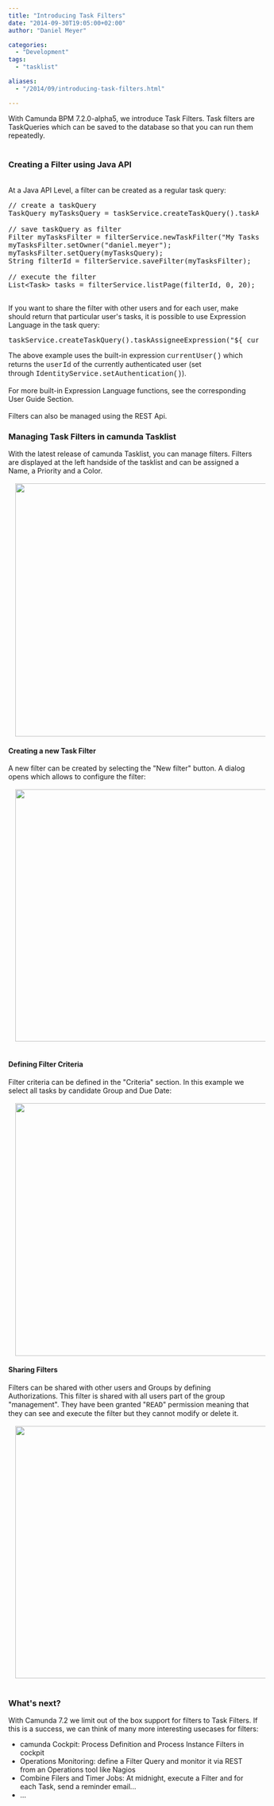 ```yaml
---
title: "Introducing Task Filters"
date: "2014-09-30T19:05:00+02:00"
author: "Daniel Meyer"

categories:
  - "Development"
tags: 
  - "tasklist"

aliases:
  - "/2014/09/introducing-task-filters.html"

---
```


With Camunda BPM 7.2.0-alpha5, we introduce Task Filters. Task filters are TaskQueries which can be saved to the database so that you can run them repeatedly.<br />
<br />
<a name='more'></a><h3>
Creating a Filter using Java API</h3>
<br />
At a Java API Level, a filter can be created as a regular task query:
<br />
<pre class="prettyprint">// create a taskQuery
TaskQuery myTasksQuery = taskService.createTaskQuery().taskAssignee("daniel.meyer").active();

// save taskQuery as filter
Filter myTasksFilter = filterService.newTaskFilter("My Tasks");
myTasksFilter.setOwner("daniel.meyer");
myTasksFilter.setQuery(myTasksQuery);
String filterId = filterService.saveFilter(myTasksFilter);
 
// execute the filter
List&lt;Task&gt; tasks = filterService.listPage(filterId, 0, 20);

</pre>
If you want to share the filter with other users and for each user, make should return that particular user's tasks, it is possible to use Expression Language in the task query:
<br />
<pre class="prettyprint">taskService.createTaskQuery().taskAssigneeExpression("${ currentUser() }").active();
</pre>
The above example uses the built-in expression <span style="font-family: Courier New, Courier, monospace;">currentUser()</span><span style="font-family: inherit;"> which returns the </span><span style="font-family: Courier New, Courier, monospace;">userId</span><span style="font-family: inherit;"> of the currently authenticated user (set through&nbsp;</span><span style="font-family: Courier New, Courier, monospace;">IdentityService.setAuthentication()</span><span style="font-family: inherit;">).</span><br />
<span style="font-family: inherit;"><br /></span>
For more built-in Expression Language functions, see the corresponding User Guide Section.<br />
<br />
Filters can also be managed using the REST Api.<br />
<h3>
Managing Task Filters in camunda Tasklist</h3>
With the latest release of camunda Tasklist, you can manage filters. Filters are displayed at the left handside of the tasklist and can be assigned a Name, a Priority and a Color.<br />
<div class="separator" style="clear: both; text-align: center;">
</div>
<br />
<div class="separator" style="clear: both; text-align: center;">
<a href="http://3.bp.blogspot.com/-MEDVVJr3APE/VCqml6wz5UI/AAAAAAAAAeQ/S62MfmyaDJk/s1600/overview.png" imageanchor="1" style="margin-left: 1em; margin-right: 1em;"><img border="0" src="http://3.bp.blogspot.com/-MEDVVJr3APE/VCqml6wz5UI/AAAAAAAAAeQ/S62MfmyaDJk/s1600/overview.png" height="509" width="640" /></a></div>
<h4>
Creating a new Task Filter</h4>
<div>
A new filter can be created by selecting the "New filter" button. A dialog opens which allows to configure the filter:</div>
<div>
<br /></div>
<div class="separator" style="clear: both; text-align: center;">
<a href="http://3.bp.blogspot.com/-3bau-VStdSE/VCqmlElPjsI/AAAAAAAAAeI/EzPhmKae8Zw/s1600/create-filter-oveview.png" imageanchor="1" style="margin-left: 1em; margin-right: 1em;"><img border="0" src="http://3.bp.blogspot.com/-3bau-VStdSE/VCqmlElPjsI/AAAAAAAAAeI/EzPhmKae8Zw/s1600/create-filter-oveview.png" height="507" width="640" /></a></div>
<div>
<br /></div>
<h4>
Defining Filter Criteria</h4>
<div>
Filter criteria can be defined in the "Criteria" section. In this example we select all tasks by candidate Group and Due Date:</div>
<div>
<br /></div>
<div class="separator" style="clear: both; text-align: center;">
<a href="http://2.bp.blogspot.com/-dwnbGV4KDQ4/VCqmlBVJF0I/AAAAAAAAAeg/0JLXLjg176M/s1600/create-filter-criteria.png" imageanchor="1" style="margin-left: 1em; margin-right: 1em;"><img border="0" src="http://2.bp.blogspot.com/-dwnbGV4KDQ4/VCqmlBVJF0I/AAAAAAAAAeg/0JLXLjg176M/s1600/create-filter-criteria.png" height="508" width="640" /></a></div>
<h4>
Sharing Filters</h4>
<div>
Filters can be shared with other users and Groups by defining Authorizations. This filter is shared with all users part of the group "management". They have been granted "<span style="font-family: Courier New, Courier, monospace;">READ</span>" permission meaning that they can see and execute the filter but they cannot modify or delete it.</div>
<div>
<br /></div>
<div class="separator" style="clear: both; text-align: center;">
<a href="http://3.bp.blogspot.com/-iXrRP11vmkQ/VCqmlBKYhgI/AAAAAAAAAeM/08PA3rhB45I/s1600/create-filter-sharing.png" imageanchor="1" style="margin-left: 1em; margin-right: 1em;"><img border="0" src="http://3.bp.blogspot.com/-iXrRP11vmkQ/VCqmlBKYhgI/AAAAAAAAAeM/08PA3rhB45I/s1600/create-filter-sharing.png" height="507" width="640" /></a></div>
<div>
<br /></div>
<h3>
What's next?</h3>
<div>
With Camunda 7.2 we limit out of the box support for filters to Task Filters. If this is a success, we can think of many more interesting usecases for filters:</div>
<div>
<ul>
<li>camunda Cockpit: Process Definition and Process Instance Filters in cockpit</li>
<li>Operations Monitoring: define a Filter Query and monitor it via REST from an Operations tool like Nagios</li>
<li>Combine Filers and Timer Jobs: At midnight, execute a Filter and for each Task, send a reminder email...</li>
<li>...</li>
</ul>
</div>
<div>
<br /></div>
<div>
<br /></div>
